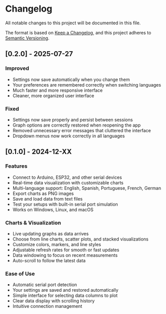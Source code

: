 # Changelog

All notable changes to this project will be documented in this file.

The format is based on [Keep a Changelog](https://keepachangelog.com/en/1.0.0/),
and this project adheres to [Semantic Versioning](https://semver.org/spec/v2.0.0.html).

## [0.2.0] - 2025-07-27

### Improved
- Settings now save automatically when you change them
- Your preferences are remembered correctly when switching languages
- Much faster and more responsive interface
- Cleaner, more organized user interface

### Fixed
- Settings now save properly and persist between sessions
- Graph options are correctly restored when reopening the app
- Removed unnecessary error messages that cluttered the interface
- Dropdown menus now work correctly in all languages

## [0.1.0] - 2024-12-XX

### Features
- Connect to Arduino, ESP32, and other serial devices
- Real-time data visualization with customizable charts
- Multi-language support: English, Spanish, Portuguese, French, German
- Export charts as PNG images
- Save and load data from text files
- Test your setups with built-in serial port simulation
- Works on Windows, Linux, and macOS

### Charts & Visualization
- Live updating graphs as data arrives
- Choose from line charts, scatter plots, and stacked visualizations
- Customize colors, markers, and line styles
- Adjustable refresh rates for smooth or fast updates
- Data windowing to focus on recent measurements
- Auto-scroll to follow the latest data

### Ease of Use
- Automatic serial port detection
- Your settings are saved and restored automatically
- Simple interface for selecting data columns to plot
- Clear data display with scrolling history
- Intuitive connection management